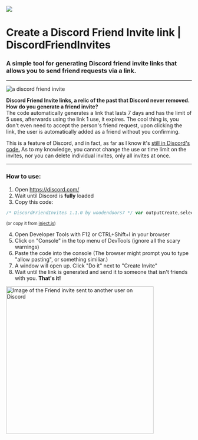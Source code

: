 [<img src="https://woodendoors7.github.io/DiscordFriendInvites/invites.png" href="https://www.youtube.com/watch?v=qIU5jx4gup8">](https://www.youtube.com/watch?v=qIU5jx4gup8)


# Create a Discord Friend Invite link | DiscordFriendInvites
### A simple tool for generating Discord friend invite links that allows you to send friend requests via a link.

<hr></hr>

<img src="https://woodendoors7.github.io/DiscordFriendInvites/newimage.png" alt="a discord friend invite">

<b>Discord Friend Invite links, a relic of the past that Discord never removed. How do you generate a friend invite?</b>
<br>
The code automatically generates a link that lasts 7 days and has the limit of 5 uses, afterwards using the link 1 use, it expires. The cool thing is, you don't even need to accept the person's friend request, upon clicking the link, the user is automatically added as a friend without you confirming.

This is a feature of Discord, and in fact, as far as I know it's [still in Discord's code.](https://github.com/doggybootsy/hidden-disc-docs/blob/main/snippets/createFriendInvite.js) 
As to my knowledge, you cannot change the use or time limit on the invites, nor you can delete individual invites, only all invites at once. 


<hr></hr>

### How to use:
1. Open https://discord.com/
2. Wait until Discord is **fully** loaded
3. Copy this code: 
```js
/* DiscordFriendInvites 1.1.0 by woodendoors7 */ var outputCreate,selectInvite,token,div,closeBtn,offsetLeft,offsetTop,html='\n    <div id="mainWindow">\n        <div id="header"><div id="closeBtn" aria-label="Dismiss" role="button" tabindex="0"><svg aria-hidden="true" role="img" width="18" height="18" viewBox="0 0 24 24"><path fill="currentColor" d="M18.4 4L12 10.4L5.6 4L4 5.6L10.4 12L4 18.4L5.6 20L12 13.6L18.4 20L20 18.4L13.6 12L20 5.6L18.4 4Z"></path></svg></div>DiscordFriendInvites<br>by woodendoors7<br></div>\n        <div class="toDisable">\n        <div class="dividing">\n            <p class="sectionTitle">\n                Create Invite\n            </p>\n            <button class="sectionButton" id="runCreate">Do It</button>\n        </div>\n    \n        <div class="dividing">\n            <p class="sectionTitle">\n                View Invite\n            </p>\n            <select name="Select Invite" id="selectInvite">\n    \n              </select>\n    \n            <button class="sectionButton" id="runInfo">View Info</button>\n        </div>\n        </div>\n        <div onClick="this.select();" disabled type="text" class="textOutput" id="outputCreate"><b style="margin-top: 5px; margin-bottom:5px; display: block;">Welcome!</b></div>\n            <div class="toDisable" id="reappear">\n                <button style="margin-left: 32%; margin-top: 10px;" class="sectionButton" id="runDelete">Delete All Invites</button>\n            </div>\n                <a href="https://github.com/woodendoors7/DiscordFriendInvites" target="_blank"><img style="margin-top: 10px; width: 250px;" src="https://images-ext-1.discordapp.net/external/2ISttgvfeo5oa4XaRdSTZJoo6F1Z3UqpRFiWCugQQJs/https/papers.floppa.hair/mcstatuspinger/pleasestar.png"></a>\n        </div>',css="\n    #mainWindow {\n        position: absolute;\n        z-index: 9;\n        background-color:  #2F3136;\n        border: 1px solid #3f4147;\n        color: white;\n        text-align: center;\n        height: 270px;\n        width: 400px;\n        z-index: 1000;\n        border-radius: 12px;\n        font-family: var(--font-primary);\n    }\n\n    #reappear{\n        display: none;\n    }\n\n    #closeBtn{\n        width: 30px;\n        cursor: pointer !important;\n        float:right;\n    }\n\n    .toDisable{\n        opacity:0.4;\n        pointer-events: none;\n    }\n\n    #header {\n        padding: 10px;\n        cursor: move;\n        z-index: 10;\n        background-color: #5865f2;\n        color: #ffe8e9;\n        user-select: none;\n        font-weight: bold;\n        border-top-left-radius:12px;\n        border-top-right-radius: 12px;\n\n    }\n    \n    .dividing {\n        background-color: #2F3136;\n        width: 100%;\n        height: 50px;\n        text-align: left;\n        vertical-align: middle;\n        white-space: nowrap;\n        line-height: 50px;\n    }\n    \n    .sectionTitle {\n        vertical-align: middle;\n        margin: 0px;\n        font-size: 18px;\n        margin-left: 15px;\n    }\n    \n    .sectionButton {\n        vertical-align: middle;\n        margin-top: auto;\n        margin-bottom: auto;\n        position: relative;\n        display: flex;\n        justify-content: center;\n        align-items: center;\n        box-sizing: border-box;\n        background: none;\n        border: none;\n        border-radius: 3px;\n        font-size: 14px;\n        font-weight: 500;\n        line-height: 16px;\n        padding: 2px 16px;\n        -webkit-user-select: none;\n        -moz-user-select: none;\n        user-select: none;\n        transition: background-color 170ms ease,color 170ms ease;\n        color: var(--white-500);\n        background-color: var(--button-secondary-background);\n            width: var(--custom-button-button-sm-width);\n            height: var(--custom-button-button-sm-height);\n            min-width: var(--custom-button-button-sm-width);\n            min-height: var(--custom-button-button-sm-height);\n            width: auto !important;\n    }\n\n    .sectionButton:hover{\n        background-color: var(--button-secondary-background-hover);\n        color: var(--white-500);\n    }\n\n    .dividing * {\n        display: inline;\n    }\n    \n    .textOutput {\n        max-width: 93%;\n        min-height: 16px;\n        cursor: text;\n        margin-left: 10px;\n        user-select: all;\n        padding: 3px;\n        text-align: center;\n        margin-left: 10px;\n        background-color: #1e1f22;\n    }";async function inject(){let e=document.createElement("div");e.innerHTML=html,e.innerHTML+=`\n\n<style>${css}</style>`,document.body.appendChild(e),(div=document.getElementById("mainWindow")).style.top="100px",div.style.left="100px",window.addEventListener("mousemove",divMove,!0),document.getElementById("header").addEventListener("mousedown",mouseDown,!1),window.addEventListener("mouseup",mouseUp,!1),document.getElementById("runCreate").addEventListener("click",createElement),document.getElementById("runInfo").addEventListener("click",checkTheInfo),document.getElementById("runDelete").addEventListener("click",deleteInvites),closeBtn=document.getElementById("closeBtn"),outputCreate=document.getElementById("outputCreate"),selectInvite=document.getElementById("selectInvite"),expireAfterCreate=document.getElementById("expireAfterCreate"),maxUsesCreate=document.getElementById("maxUsesCreate"),closeBtn.addEventListener("click",uninject),token=await getToken(),console.log("Got token!"),document.querySelector("#reappear").style="display:block;",document.querySelectorAll(".toDisable").forEach((e=>{e.style.opacity="1",e.style.pointerEvents="auto"})),outputCreate.innerHTML='<b style="margin-top: 5px; margin-bottom: 5px; display: block;">Welcome!</b>',fetchInvites(!1)}async function createElement(){outputCreate.innerHTML='<b style="margin-top: 5px;display: block;">Loading . . .</b>';let e=await fetch("https://discord.com/api/v9/users/@me/invites",{credentials:"include",headers:{"User-Agent":"Mozilla/5.0 (Windows NT 10.0; rv:103.0) Gecko/20100101 Firefox/103.0",Accept:"*/*","Accept-Language":"en,sk;q=0.8,cs;q=0.5,en-US;q=0.3","Content-Type":"application/json",Authorization:token,"X-Discord-Locale":"en-US","X-Debug-Options":"bugReporterEnabled","Sec-Fetch-Dest":"empty","Sec-Fetch-Mode":"cors","Sec-Fetch-Site":"same-origin","Sec-GPC":"1"},referrer:"https://discord.com/channels/@me",body:"{}",method:"POST",mode:"cors"}),t=await e.json();console.log(t),outputCreate.innerHTML=`<b style="margin-top: 5px; margin-bottom: 5px; display: block;">https://discord.gg/${t.code}</b>`,"No Invites"==selectInvite.firstChild.innerText&&(selectInvite.innerHTML="");let n=document.createElement("option");n.value=t.code,n.innerText=`discord.gg/${t.code}`,selectInvite.appendChild(n)}async function fetchInvites(e){let t=await fetch("https://discord.com/api/v9/users/@me/invites",{credentials:"include",headers:{"User-Agent":"Mozilla/5.0 (Windows NT 10.0; rv:103.0) Gecko/20100101 Firefox/103.0",Accept:"*/*","Accept-Language":"en,sk;q=0.8,cs;q=0.5,en-US;q=0.3","Content-Type":"application/json",Authorization:token,"X-Discord-Locale":"en-US","X-Debug-Options":"bugReporterEnabled","Sec-Fetch-Dest":"empty","Sec-Fetch-Mode":"cors","Sec-Fetch-Site":"same-origin","Sec-GPC":"1"},referrer:"https://discord.com/channels/@me",method:"GET",mode:"cors"}),n=await t.json();if(selectInvite.innerHTML="",0==n.length){let e=document.createElement("option");return e.value="none",e.innerText="No Invites",selectInvite.appendChild(e),n}for(let e=0;e<n.length;e++){let t=document.createElement("option");t.value=n[e].code,t.innerText=`discord.gg/${n[e].code}`,selectInvite.appendChild(t)}if(1==e)return n}async function checkTheInfo(){let e=selectInvite.value;outputCreate.innerHTML='<b style="margin-top: 5px; margin-bottom: 5px; display: block;">Loading . . .</b>';let t,n=await fetchInvites(!0);for(let o=0;o<n.length;o++)n[o].code==e&&(t=n[o]);outputCreate.innerHTML=t?`<b>Uses:</b> ${t.uses}/${t.max_uses}, <b>Expires in:</b> ${Math.round(t.max_age/60/60)} hours,</br> <i>https://discord.gg/${t.code}</i>`:"Invite not found!"}async function deleteInvites(){await fetch("https://discord.com/api/v9/users/@me/invites",{credentials:"include",headers:{"User-Agent":"Mozilla/5.0 (Windows NT 10.0; rv:103.0) Gecko/20100101 Firefox/103.0",Accept:"*/*","Accept-Language":"en,sk;q=0.8,cs;q=0.5,en-US;q=0.3","Content-Type":"application/json",Authorization:token,"X-Discord-Locale":"en-US","X-Debug-Options":"bugReporterEnabled","Sec-Fetch-Dest":"empty","Sec-Fetch-Mode":"cors","Sec-Fetch-Site":"same-origin","Sec-GPC":"1"},referrer:"https://discord.com/channels/@me",method:"DELETE",mode:"cors"}),selectInvite.innerHTML="";let e=document.createElement("option");e.value="none",e.innerText="No Invites",selectInvite.appendChild(e),outputCreate.innerHTML='<b style="margin-top: 5px; margin-bottom: 5px; display: block;">Invites deleted</b>'}"complete"===document.readyState&&inject();var clicked=!1;async function mouseUp(){clicked=!1}async function mouseDown(e){clicked=!0,offsetLeft=div.offsetLeft-e.clientX,offsetTop=div.offsetTop-e.clientY}function divMove(e){clicked&&(div.style.position="absolute",div.style.top=e.clientY+offsetTop+"px",div.style.left=e.clientX+offsetLeft+"px")}async function getToken(){return new Promise((function(e){outputCreate.innerHTML='<b style="margin-top: 5px; margin-bottom: 5px; display: block;">Getting token...</b><p>Please, switch to a random channel on Discord to obtain token!</p>',outputCreate.innerHTML='<div style="margin-top: 10px; margin-bottom: 10px;"><b>Getting token...</b></br> <i>Please, switch to a random channel on Discord to obtain token!</i></div>',window.__request=window.XMLHttpRequest,window.XMLHttpRequest=class extends window.__request{constructor(){super(...arguments),this._reqHead=this.setRequestHeader,this.setRequestHeader=function(t,n){this._reqHead(t,n),"Authorization"===t&&(window.XMLHttpRequest=window.__request,e(n))}.bind(this)}}}))}async function uninject(){window.XMLHttpRequest=window.__request,window.removeEventListener("mousemove"),document.getElementById("header").removeEventListener("mousedown"),window.removeEventListener("mouseup"),document.getElementById("mainWindow").remove(),inject=null,createElement=null,inject=null,fetchInvites=null,checkTheInfo=null,deleteInvites=null,removeEventListener("mouseMove",window),console.log("Goodbye!")}console.log("Hello!");
```
<sup>(or copy it from <a href="https://github.com/woodendoors7/DiscordFriendInvites/blob/main/inject.js">inject.js</a>)</sup>

4. Open Developer Tools with F12 or CTRL+Shift+I in your browser
5. Click on "Console" in the top menu of DevTools (ignore all the scary warnings)
6. Paste the code into the console (The browser might prompt you to type "allow pasting", or something similiar.)
7. A window will open up. Click "Do it" next to "Create Invite"
8. Wait until the link is generated and send it to someone that isn't friends with you. **That's it!**


<img alt="Image of the Friend invite sent to another user on Discord" src="https://woodendoors7.github.io/DiscordFriendInvites/lonelydiscordfriendinvites.png" width="400">
  